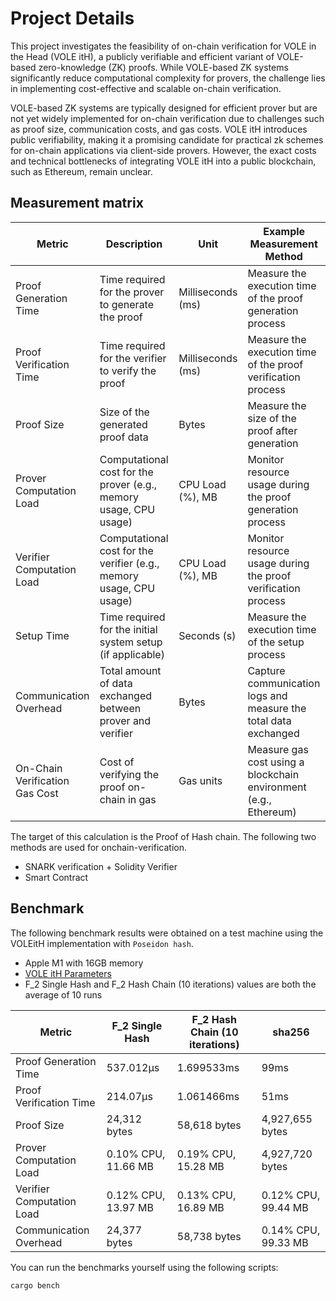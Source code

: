 # Project Details

This project investigates the feasibility of on-chain verification for VOLE in the Head (VOLE itH), a publicly verifiable and efficient variant of VOLE-based zero-knowledge (ZK) proofs. While VOLE-based ZK systems significantly reduce computational complexity for provers, the challenge lies in implementing cost-effective and scalable on-chain verification.

VOLE-based ZK systems are typically designed for efficient prover but are not yet widely implemented for on-chain verification due to challenges such as proof size, communication costs, and gas costs. VOLE itH introduces public verifiability, making it a promising candidate for practical zk schemes for on-chain applications via client-side provers. However, the exact costs and technical bottlenecks of integrating VOLE itH into a public blockchain, such as Ethereum, remain unclear.

## Measurement matrix

| Metric                   | Description                                                                                 | Unit                | Example Measurement Method                                                                     |
|--------------------------|---------------------------------------------------------------------------------------------|---------------------|-----------------------------------------------------------------------------------------------|
| Proof Generation Time    | Time required for the prover to generate the proof                                         | Milliseconds (ms)   | Measure the execution time of the proof generation process                                    |
| Proof Verification Time  | Time required for the verifier to verify the proof                                         | Milliseconds (ms)   | Measure the execution time of the proof verification process                                  |
| Proof Size               | Size of the generated proof data                                                           | Bytes               | Measure the size of the proof after generation                                                |
| Prover Computation Load  | Computational cost for the prover (e.g., memory usage, CPU usage)                          | CPU Load (%), MB    | Monitor resource usage during the proof generation process                                    |
| Verifier Computation Load| Computational cost for the verifier (e.g., memory usage, CPU usage)                        | CPU Load (%), MB    | Monitor resource usage during the proof verification process                                  |
| Setup Time               | Time required for the initial system setup (if applicable)                                 | Seconds (s)         | Measure the execution time of the setup process                                               |
| Communication Overhead   | Total amount of data exchanged between prover and verifier                                 | Bytes               | Capture communication logs and measure the total data exchanged                               |
| On-Chain Verification Gas Cost| Cost of verifying the proof on-chain in gas                                           | Gas units           | Measure gas cost using a blockchain environment (e.g., Ethereum)                             |

The target of this calculation is the Proof of Hash chain.
The following two methods are used for onchain-verification.

- SNARK verification + Solidity Verifier
- Smart Contract

## Benchmark

The following benchmark results were obtained on a test machine using the VOLEitH implementation with `Poseidon hash`.

- Apple M1 with 16GB memory
- [VOLE itH Parameters](https://github.com/adust09/swanky/blob/dev/schmivitz/src/parameters.rs)
- F_2 Single Hash and F_2 Hash Chain (10 iterations) values are both the average of 10 runs

| Metric                   | F_2 Single Hash     | F_2 Hash Chain (10 iterations) |sha256|
|--------------------------|---------------|--------------------------------|---------------|
| Proof Generation Time    | 537.012µs     | 1.699533ms                      |99ms|
| Proof Verification Time  | 214.07µs     | 1.061466ms                      |51ms|
| Proof Size               | 24,312 bytes  | 58,618 bytes                   |4,927,655 bytes|
| Prover Computation Load  | 0.10% CPU, 11.66 MB | 0.19% CPU, 15.28 MB        |4,927,720 bytes|
| Verifier Computation Load| 0.12% CPU, 13.97 MB | 0.13% CPU, 16.89 MB        |0.12% CPU, 99.44 MB|
| Communication Overhead   | 24,377 bytes  | 58,738 bytes                   |0.14% CPU, 99.33 MB|

You can run the benchmarks yourself using the following scripts:

```bash
cargo bench
```
